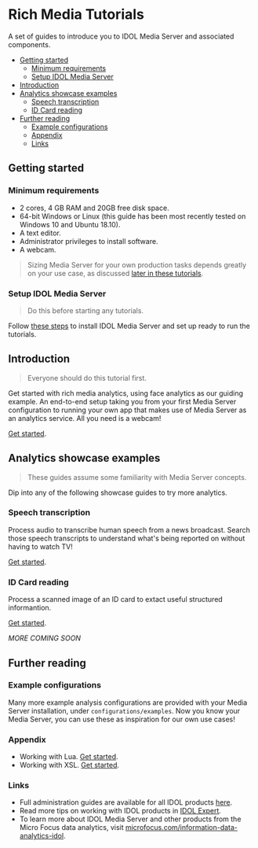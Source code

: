 # Rich Media Tutorials

A set of guides to introduce you to IDOL Media Server and associated components.

<!-- TOC depthFrom:2 -->

- [Getting started](#getting-started)
  - [Minimum requirements](#minimum-requirements)
  - [Setup IDOL Media Server](#setup-idol-media-server)
- [Introduction](#introduction)
- [Analytics showcase examples](#analytics-showcase-examples)
  - [Speech transcription](#speech-transcription)
  - [ID Card reading](#id-card-reading)
- [Further reading](#further-reading)
  - [Example configurations](#example-configurations)
  - [Appendix](#appendix)
  - [Links](#links)

<!-- /TOC -->

## Getting started

### Minimum requirements

- 2 cores, 4 GB RAM and 20GB free disk space.
- 64-bit Windows or Linux (this guide has been most recently tested on Windows 10 and Ubuntu 18.10).
- A text editor.
- Administrator privileges to install software.
- A webcam.

> Sizing Media Server for your own production tasks depends greatly on your use case, as discussed [later in these tutorials](introduction/PART__III.md#hardware-requirements).

### Setup IDOL Media Server

> Do this before starting any tutorials.

Follow [these steps](setup/SETUP.md) to install IDOL Media Server and set up ready to run the tutorials.

## Introduction

> Everyone should do this tutorial first.

Get started with rich media analytics, using face analytics as our guiding example.  An end-to-end setup taking you from your first Media Server configuration to running your own app that makes use of Media Server as an analytics service.  All you need is a webcam!

[Get started](introduction/README.md).

## Analytics showcase examples

> These guides assume some familiarity with Media Server concepts.

Dip into any of the following showcase guides to try more analytics.

### Speech transcription

Process audio to transcribe human speech from a news broadcast. Search those speech transcripts to understand what's being reported on without having to watch TV!

[Get started](showcase/speech-transcription/README.md).

### ID Card reading

Process a scanned image of an ID card to extact useful structured informantion.

[Get started](showcase/id-card-ocr/README.md).

*MORE COMING SOON*

## Further reading

### Example configurations

Many more example analysis configurations are provided with your Media Server installation, under `configurations/examples`.  Now you know your Media Server, you can use these as inspiration for our own use cases!

### Appendix

- Working with Lua. [Get started](appendix/Lua_tips.md).
- Working with XSL. [Get started](appendix/XSL_tips.md).

### Links

- Full administration guides are available for all IDOL products [here](https://www.microfocus.com/documentation/idol/).
- Read more tips on working with IDOL products in [IDOL Expert](https://www.microfocus.com/documentation/idol/IDOL_12_3/IDOLServer_12.3_Documentation/Guides/html/English/expert/index.html).
- To learn more about IDOL Media Server and other products from the Micro Focus data analytics, visit [microfocus.com/information-data-analytics-idol](https://software.microfocus.com/en-us/software/information-data-analytics-idol).
